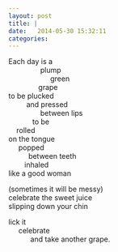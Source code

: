 ```yaml
---
layout: post
title: |
date:   2014-05-30 15:32:11
categories: 
---
```


Each day is a  
                plump  
                     green   
               grape  
to be plucked  
         and pressed  
                between lips  
            to be  
    rolled   
on the tongue  
     popped   
          between teeth  
        inhaled   
like a good woman

(sometimes it will be messy)  
celebrate the sweet juice  
slipping down your chin  

lick it  
     celebrate  
           and take another grape.  

